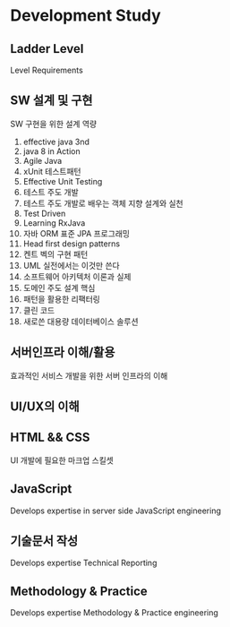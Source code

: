 # Development Study
## Ladder Level
Level Requirements
## SW 설계 및 구현
SW 구현을 위한 설계 역량
1. effective java 3nd
2. java 8 in Action
3. Agile Java
4. xUnit 테스트패턴
5. Effective Unit Testing
6. 테스트 주도 개발
7. 테스트 주도 개발로 배우는 객체 지향 설계와 실천
8. Test Driven
9. Learning RxJava
10. 자바 ORM 표준 JPA 프로그래밍 
11. Head first design patterns
12. 켄트 벡의 구현 패턴 
13. UML 실전에서는 이것만 쓴다
14. 소프트웨어 아키텍처 이론과 실제 
15. 도메인 주도 설계 핵심 
16. 패턴을 활용한 리팩터링 
17. 클린 코드 
18. 새로쓴 대용량 데이터베이스 솔루션
## 서버인프라 이해/활용
효과적인 서비스 개발을 위한 서버 인프라의 이해
## UI/UX의 이해
## HTML && CSS
UI 개발에 필요한 마크업 스킬셋
## JavaScript
Develops expertise in server side JavaScript engineering
## 기술문서 작성
Develops expertise Technical Reporting
## Methodology & Practice
Develops expertise Methodology & Practice engineering
